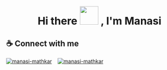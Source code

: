 <h1 align="center"> Hi there <img src="https://media.giphy.com/media/hvRJCLFzcasrR4ia7z/giphy.gif" width="50"> ,   I'm Manasi</h1>

<h2 align="left">☕ Connect with me</h2>
<p align="left">
    <a href="https://www.linkedin.com/in/manasi-mathkar/" target="_blank"><img align="center" src="https://img.shields.io/badge/LinkedIn-0077B5?style=for-the-badge&logo=linkedin&logoColor=white" alt="manasi-mathkar" /></a>
    &nbsp;&nbsp;
    <a href="mailto:manasimathkar03@gmail.com" target="_blank"> <img align="center" src='https://img.shields.io/badge/-manasimathkar03@gmail.com-c14438?style=flat&logo=Gmail&logoColor=white&link=mailto:manasimathkar03@gmail.com'" alt="manasi-mathkar" /></a>
        &nbsp;&nbsp;
  
</p>
